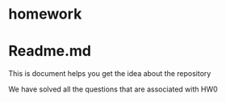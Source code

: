 # homework
<h1> Readme.md </h1> 

<p> This is document helps you get the idea about the repository</p>
<p> We have solved all the questions that are associated with HW0 </p>
